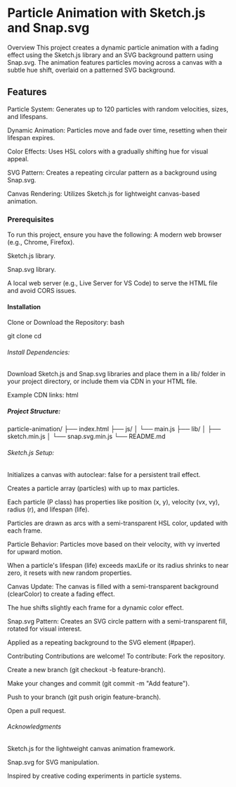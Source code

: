 
# Particle Animation with Sketch.js and Snap.svg
Overview
This project creates a dynamic particle animation with a fading effect using the Sketch.js library and an SVG background pattern using Snap.svg. The animation features particles moving across a canvas with a subtle hue shift, overlaid on a patterned SVG background.
## Features
Particle System: Generates up to 120 particles with random velocities, sizes, and lifespans.

Dynamic Animation: Particles move and fade over time, resetting when their lifespan expires.

Color Effects: Uses HSL colors with a gradually shifting hue for visual appeal.

SVG Pattern: Creates a repeating circular pattern as a background using Snap.svg.

Canvas Rendering: Utilizes Sketch.js for lightweight canvas-based animation.

### Prerequisites
To run this project, ensure you have the following:
A modern web browser (e.g., Chrome, Firefox).

Sketch.js library.

Snap.svg library.

A local web server (e.g., Live Server for VS Code) to serve the HTML file and avoid CORS issues.

#### Installation
Clone or Download the Repository:
bash

git clone <repository-url>
cd <repository-folder>

###### Install Dependencies:
Download Sketch.js and Snap.svg libraries and place them in a lib/ folder in your project directory, or include them via CDN in your HTML file.

Example CDN links:
html

<script src="https://cdnjs.cloudflare.com/ajax/libs/snap.svg/0.5.1/snap.svg.min.js"></script>
<script src="https://cdnjs.cloudflare.com/ajax/libs/sketch.js/1.1/sketch.min.js"></script>

##### Project Structure:

particle-animation/
├── index.html
├── js/
│   └── main.js
├── lib/
│   ├── sketch.min.js
│   └── snap.svg.min.js
└── README.md



###### Sketch.js Setup:
Initializes a canvas with autoclear: false for a persistent trail effect.

Creates a particle array (particles) with up to max particles.

Each particle (P class) has properties like position (x, y), velocity (vx, vy), radius (r), and lifespan (life).

Particles are drawn as arcs with a semi-transparent HSL color, updated with each frame.

Particle Behavior:
Particles move based on their velocity, with vy inverted for upward motion.

When a particle's lifespan (life) exceeds maxLife or its radius shrinks to near zero, it resets with new random properties.

Canvas Update:
The canvas is filled with a semi-transparent background (clearColor) to create a fading effect.

The hue shifts slightly each frame for a dynamic color effect.

Snap.svg Pattern:
Creates an SVG circle pattern with a semi-transparent fill, rotated for visual interest.

Applied as a repeating background to the SVG element (#paper).

Contributing
Contributions are welcome! To contribute:
Fork the repository.

Create a new branch (git checkout -b feature-branch).

Make your changes and commit (git commit -m "Add feature").

Push to your branch (git push origin feature-branch).

Open a pull request.

###### Acknowledgments
Sketch.js for the lightweight canvas animation framework.

Snap.svg for SVG manipulation.

Inspired by creative coding experiments in particle systems.



